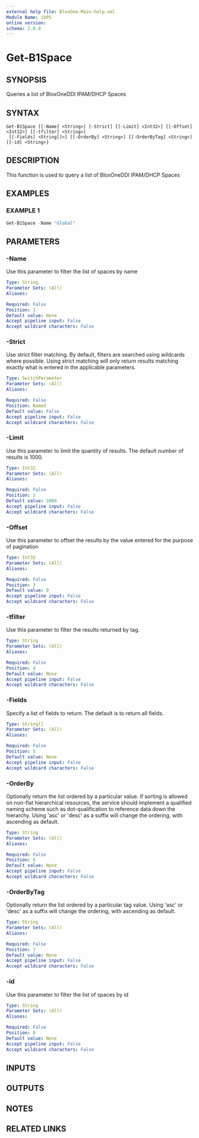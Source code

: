 ```yaml
---
external help file: BloxOne-Main-help.xml
Module Name: ibPS
online version:
schema: 2.0.0
---
```


# Get-B1Space

## SYNOPSIS
Queries a list of BloxOneDDI IPAM/DHCP Spaces

## SYNTAX

```
Get-B1Space [[-Name] <String>] [-Strict] [[-Limit] <Int32>] [[-Offset] <Int32>] [[-tfilter] <String>]
 [[-Fields] <String[]>] [[-OrderBy] <String>] [[-OrderByTag] <String>] [[-id] <String>]
```

## DESCRIPTION
This function is used to query a list of BloxOneDDI IPAM/DHCP Spaces

## EXAMPLES

### EXAMPLE 1
```powershell
Get-B1Space -Name "Global"
```

## PARAMETERS

### -Name
Use this parameter to filter the list of spaces by name

```yaml
Type: String
Parameter Sets: (All)
Aliases:

Required: False
Position: 1
Default value: None
Accept pipeline input: False
Accept wildcard characters: False
```

### -Strict
Use strict filter matching.
By default, filters are searched using wildcards where possible.
Using strict matching will only return results matching exactly what is entered in the applicable parameters.

```yaml
Type: SwitchParameter
Parameter Sets: (All)
Aliases:

Required: False
Position: Named
Default value: False
Accept pipeline input: False
Accept wildcard characters: False
```

### -Limit
Use this parameter to limit the quantity of results.
The default number of results is 1000.

```yaml
Type: Int32
Parameter Sets: (All)
Aliases:

Required: False
Position: 2
Default value: 1000
Accept pipeline input: False
Accept wildcard characters: False
```

### -Offset
Use this parameter to offset the results by the value entered for the purpose of pagination

```yaml
Type: Int32
Parameter Sets: (All)
Aliases:

Required: False
Position: 3
Default value: 0
Accept pipeline input: False
Accept wildcard characters: False
```

### -tfilter
Use this parameter to filter the results returned by tag.

```yaml
Type: String
Parameter Sets: (All)
Aliases:

Required: False
Position: 4
Default value: None
Accept pipeline input: False
Accept wildcard characters: False
```

### -Fields
Specify a list of fields to return.
The default is to return all fields.

```yaml
Type: String[]
Parameter Sets: (All)
Aliases:

Required: False
Position: 5
Default value: None
Accept pipeline input: False
Accept wildcard characters: False
```

### -OrderBy
Optionally return the list ordered by a particular value.
If sorting is allowed on non-flat hierarchical resources, the service should implement a qualified naming scheme such as dot-qualification to reference data down the hierarchy.
Using 'asc' or 'desc' as a suffix will change the ordering, with ascending as default.

```yaml
Type: String
Parameter Sets: (All)
Aliases:

Required: False
Position: 6
Default value: None
Accept pipeline input: False
Accept wildcard characters: False
```

### -OrderByTag
Optionally return the list ordered by a particular tag value.
Using 'asc' or 'desc' as a suffix will change the ordering, with ascending as default.

```yaml
Type: String
Parameter Sets: (All)
Aliases:

Required: False
Position: 7
Default value: None
Accept pipeline input: False
Accept wildcard characters: False
```

### -id
Use this parameter to filter the list of spaces by id

```yaml
Type: String
Parameter Sets: (All)
Aliases:

Required: False
Position: 8
Default value: None
Accept pipeline input: False
Accept wildcard characters: False
```

## INPUTS

## OUTPUTS

## NOTES

## RELATED LINKS
